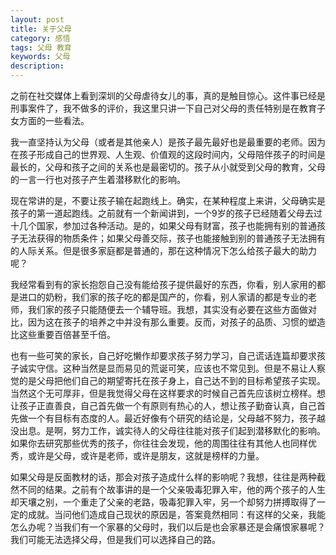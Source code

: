 ```yaml
---
layout: post
title: 关于父母
category: 感悟
tags: 父母 教育
keywords: 父母
description: 
---
```

之前在社交媒体上看到深圳的父母虐待女儿的事，真的是触目惊心。这件事已经是刑事案件了，我不做多的评价，我这里只讲一下自己对父母的责任特别是在教育子女方面的一些看法。

我一直坚持认为父母（或者是其他亲人）是孩子最先最好也是最重要的老师。因为在孩子形成自己的世界观、人生观、价值观的这段时间内，父母陪伴孩子的时间是最长的，父母和孩子之间的关系也是最密切的。孩子从小就受到父母的教育，父母的一言一行也对孩子产生着潜移默化的影响。

现在常讲的是，不要让孩子输在起跑线上。确实，在某种程度上来讲，父母确实是孩子的第一道起跑线。之前就有一个新闻讲到，一个9岁的孩子已经随着父母去过十几个国家，参加过各种活动。是的，如果父母有财富，孩子也能拥有别的普通孩子无法获得的物质条件；如果父母善交际，孩子也能接触到别的普通孩子无法拥有的人际关系。但是很多家庭都是普通的，那在这种情况下怎么给孩子最大的助力呢？

我经常看到有的家长抱怨自己没有能给孩子提供最好的东西，你看，别人家用的都是进口的奶粉，我们家的孩子吃的都是国产的，你看，别人家请的都是专业的老师，我们家的孩子只能随便去一个辅导班。我想，其实没有必要在这些方面做对比，因为这在孩子的培养之中并没有那么重要。反而，对孩子的品质、习惯的塑造比这些重要百倍甚至千倍。

也有一些可笑的家长，自己好吃懒作却要求孩子努力学习，自己谎话连篇却要求孩子诚实守信。这种当然是显而易见的荒诞可笑，应该也不常见到。但是不易让人察觉的是父母把他们自己的期望寄托在孩子身上，自己达不到的目标希望孩子实现。当然这个无可厚非，但是我觉得父母在这样要求的时候自己首先应该树立榜样。想让孩子正直善良，自己首先做一个有原则有热心的人，想让孩子勤奋认真，自己首先做一个有目标有态度的人。最近好像有个研究的结论是，父母越不努力，孩子越没出息。是啊，努力工作，诚实待人的父母往往能对孩子们起到潜移默化的影响。如果你去研究那些优秀的孩子，你往往会发现，他的周围往往有其他人也同样优秀，或许是父母，或许是老师，或许是朋友，这就是榜样的力量。

如果父母是反面教材的话，那会对孩子造成什么样的影响呢？我想，往往是两种截然不同的结果。之前有个故事讲的是一个父亲吸毒犯罪入牢，他的两个孩子的人生却天壤之别，一个重走了父亲的老路，吸毒犯罪入牢，另一个却努力拼搏取得了一定的成就。当问他们造成自己现状的原因是，答案竟然相同：有这样的父亲，我能怎么办呢？当我们有一个家暴的父母时，我们以后是也会家暴还是会痛恨家暴呢？我们可能无法选择父母，但是我们可以选择自己的路。